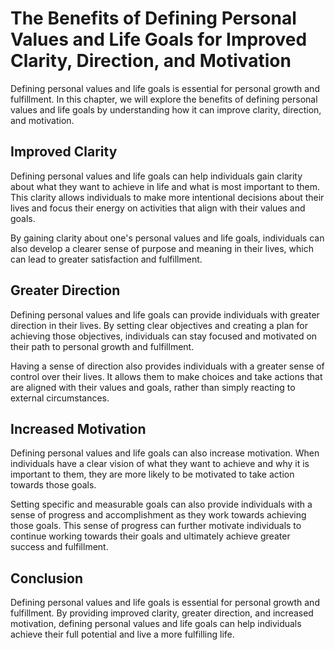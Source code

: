 The Benefits of Defining Personal Values and Life Goals for Improved Clarity, Direction, and Motivation
===========================================================================================================================================================

Defining personal values and life goals is essential for personal growth and fulfillment. In this chapter, we will explore the benefits of defining personal values and life goals by understanding how it can improve clarity, direction, and motivation.

Improved Clarity
----------------

Defining personal values and life goals can help individuals gain clarity about what they want to achieve in life and what is most important to them. This clarity allows individuals to make more intentional decisions about their lives and focus their energy on activities that align with their values and goals.

By gaining clarity about one's personal values and life goals, individuals can also develop a clearer sense of purpose and meaning in their lives, which can lead to greater satisfaction and fulfillment.

Greater Direction
-----------------

Defining personal values and life goals can provide individuals with greater direction in their lives. By setting clear objectives and creating a plan for achieving those objectives, individuals can stay focused and motivated on their path to personal growth and fulfillment.

Having a sense of direction also provides individuals with a greater sense of control over their lives. It allows them to make choices and take actions that are aligned with their values and goals, rather than simply reacting to external circumstances.

Increased Motivation
--------------------

Defining personal values and life goals can also increase motivation. When individuals have a clear vision of what they want to achieve and why it is important to them, they are more likely to be motivated to take action towards those goals.

Setting specific and measurable goals can also provide individuals with a sense of progress and accomplishment as they work towards achieving those goals. This sense of progress can further motivate individuals to continue working towards their goals and ultimately achieve greater success and fulfillment.

Conclusion
----------

Defining personal values and life goals is essential for personal growth and fulfillment. By providing improved clarity, greater direction, and increased motivation, defining personal values and life goals can help individuals achieve their full potential and live a more fulfilling life.
